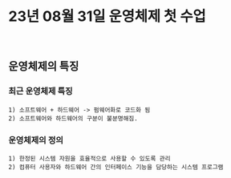 # **23년 08월 31일 운영체제 첫 수업**
<br>

## 운영체제의 특징
### 최근 운영체제 특징
    1) 소프트웨어 + 하드웨어 -> 펌웨어화로 코드화 됨
    2) 소프트웨어와 하드웨어의 구분이 불분명해짐.

### 운영체제의 정의
    1) 한정된 시스템 자원을 효율적으로 사용할 수 있도록 관리
    2) 컴퓨터 사용자와 하드웨어 간의 인터페이스 기능을 담당하는 시스템 프로그램